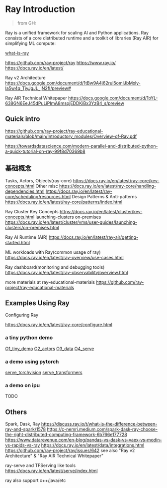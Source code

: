 <!-- TOC
# Ray Introduction
## Quick intro
## 基础概念
## Examples Using Ray
## Others
-->

<!-- links are based on ray v2.3.1 -->

<!-- see this repo at https://github.com/gglin001/ray_intro -->

# Ray Introduction

> from GH:

Ray is a unified framework for scaling AI and Python applications. Ray consists of a core distributed runtime and a toolkit of libraries (Ray AIR) for simplifying ML compute:

[what-is-ray](https://raw.githubusercontent.com/ray-project/ray/master/doc/source/images/what-is-ray-padded.svg)

https://github.com/ray-project/ray
https://www.ray.io/
https://docs.ray.io/en/latest/

Ray v2 Architecture
https://docs.google.com/document/d/1tBw9A4j62ruI5omIJbMxly-la5w4q_TjyJgJL_jN2fI/preview#

Ray AIR Technical Whitepaper
https://docs.google.com/document/d/1bYL-638GN6EeJ45dPuLiPImA8msojEDDKiBx3YzB4_s/preview

## Quick intro

https://github.com/ray-project/ray-educational-materials/blob/main/Introductory_modules/Overview-of-Ray.pdf

https://towardsdatascience.com/modern-parallel-and-distributed-python-a-quick-tutorial-on-ray-99f8d70369b8

## 基础概念

Tasks, Actors, Objects(ray-core)
https://docs.ray.io/en/latest/ray-core/key-concepts.html
Other misc
https://docs.ray.io/en/latest/ray-core/handling-dependencies.html
https://docs.ray.io/en/latest/ray-core/scheduling/resources.html
Design Patterns & Anti-patterns
https://docs.ray.io/en/latest/ray-core/patterns/index.html

Ray Cluster Key Concepts
https://docs.ray.io/en/latest/cluster/key-concepts.html
launching-clusters on-premises
https://docs.ray.io/en/latest/cluster/vms/user-guides/launching-clusters/on-premises.html

Ray AI Runtime (AIR)
https://docs.ray.io/en/latest/ray-air/getting-started.html

ML workloads with Ray(common usage of ray)
https://docs.ray.io/en/latest/ray-overview/use-cases.html

Ray dashboard(monitoring and debugging tools)
https://docs.ray.io/en/latest/ray-observability/overview.html

more materials at ray-educational-materials
https://github.com/ray-project/ray-educational-materials

## Examples Using Ray

Configuring Ray

https://docs.ray.io/en/latest/ray-core/configure.html

### a tiny python demo

[O1_tiny_demo](O1_tiny_demo.py)
[O2_actors](O2_actors.py)
[O3_data](O3_data.py)
[O4_serve](O4_serve.py)

### a demo using pytorch

[serve_torchvision](serve_torchvision.py)
[serve_transformers](serve_transformers.py)

### a demo on ipu

TODO

## Others

Spark, Dask, Ray
https://discuss.ray.io/t/what-is-the-difference-between-ray-and-spark/1578
https://c-nemri.medium.com/spark-dask-ray-choose-the-right-distributed-computing-framework-6b766e177728
https://www.datarevenue.com/en-blog/pandas-vs-dask-vs-vaex-vs-modin-vs-rapids-vs-ray
https://docs.ray.io/en/latest/data/integrations.html
https://github.com/ray-project/ray/issues/642
see also "Ray v2 Architecture" & "Ray AIR Technical Whitepaper"

ray-serve and TFServing like tools
https://docs.ray.io/en/latest/serve/index.html

ray also support c++/java/etc
